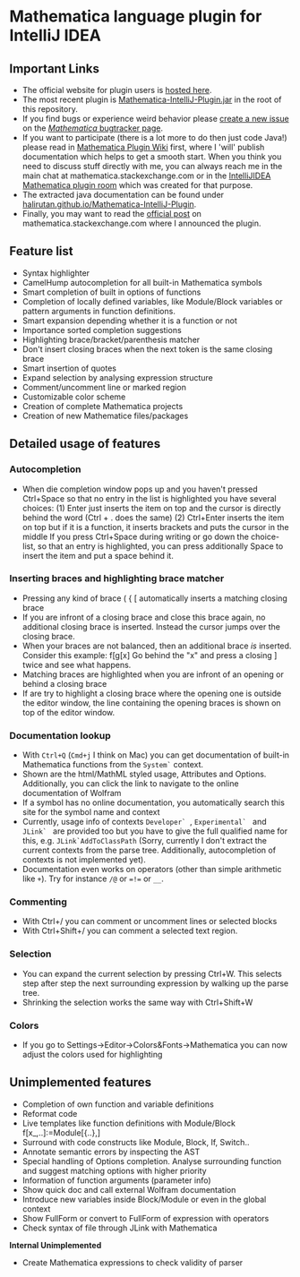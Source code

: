 Mathematica language plugin for IntelliJ IDEA
=============================================

Important Links
---------------

- The official website for plugin users is [hosted here](http://halirutan.de/start).
- The most recent plugin is [Mathematica-IntelliJ-Plugin.jar](https://github.com/halirutan/Mathematica-IntelliJ-Plugin/raw/master/Mathematica-IntelliJ-Plugin.jar)
  in the root of this repository.
- If you find bugs or experience weird behavior please [create a new issue](http://halirutan.myjetbrains.com/youtrack/issues#newissue=yes)
  on the [*Mathematica* bugtracker page](http://halirutan.myjetbrains.com/youtrack/issues/MMAP).
- If you want to participate (there is a lot more to do then just code Java!) please read in [Mathematica Plugin Wiki](https://github.com/halirutan/Mathematica-IntelliJ-Plugin/wiki)
  first, where I 'will' publish documentation which helps to get a smooth start. When you think you need to discuss stuff directly with
  me, you can always reach me in the main chat at mathematica.stackexchange.com or in the
  [IntelliJIDEA Mathematica plugin room](http://chat.stackexchange.com/rooms/8636/intellijidea-plugin-for-mathematica) which
  was created for that purpose.
- The extracted java documentation can be found under [halirutan.github.io/Mathematica-IntelliJ-Plugin](http://halirutan.github.io/Mathematica-IntelliJ-Plugin/).
- Finally, you may want to read the [official post](http://mathematica.stackexchange.com/q/24556/187) on mathematica.stackexchange.com
  where I announced the plugin.



Feature list
------------

- Syntax highlighter
- CamelHump autocompletion for all built-in Mathematica symbols
- Smart completion of built in options of functions
- Completion of locally defined variables, like Module/Block variables or pattern arguments in function definitions.
- Smart expansion depending whether it is a function or not
- Importance sorted completion suggestions
- Highlighting brace/bracket/parenthesis matcher
- Don't insert closing braces when the next token is the same closing brace
- Smart insertion of quotes
- Expand selection by analysing expression structure
- Comment/uncomment line or marked region
- Customizable color scheme
- Creation of complete Mathematica projects
- Creation of new Mathematice files/packages

Detailed usage of features
--------------------------

### Autocompletion

- When die completion window pops up and you haven't pressed Ctrl+Space so that no entry in the list is highlighted
  you have several choices:
	(1) Enter just inserts the item on top and the cursor is directly behind the word (Ctrl + . does the same)
	(2) Ctrl+Enter inserts the item on top but if it is a function, it inserts brackets and puts the cursor in the middle
  If you press Ctrl+Space during writing or go down the choice-list, so that an entry is highlighted, you can press
  additionally Space to insert the item and put a space behind it.

### Inserting braces and highlighting brace matcher

- Pressing any kind of brace ( { [ automatically inserts a matching closing brace
- If you are infront of a closing brace and close this brace again, no additional closing brace is inserted. Instead
  the cursor jumps over the closing brace.
- When your braces are not balanced, then an additional brace *is* inserted. Consider this example: f[g[x]
  Go behind the "x" and press a closing ] twice and see what happens.
- Matching braces are highlighted when you are infront of an opening or behind a closing brace
- If are try to highlight a closing brace where the opening one is outside the editor window, the line containing the
  opening braces is shown on top of the editor window.

### Documentation lookup

- With `Ctrl+Q` (`Cmd+j` I think on Mac) you can get documentation of built-in Mathematica functions from the
  <code>System`</code> context.
- Shown are the html/MathML styled usage, Attributes and Options. Additionally, you can click the link to navigate to
  the online documentation of Wolfram
- If a symbol has no online documentation, you automatically search this site for the symbol name and context
- Currently, usage info of contexts ``Developer` ``, ``Experimental` `` and ``JLink` ``
  are provided too but you have to give the full qualified name for this, e.g. ``JLink`AddToClassPath``
  (Sorry, currently I don't extract the current contexts from the parse tree. Additionally, autocompletion of contexts is not implemented yet).
- Documentation even works on operators (other than simple arithmetic like `+`).
  Try for instance `/@` or `=!=` or `__`.
### Commenting

- With Ctrl+/ you can comment or uncomment lines or selected blocks
- With Ctrl+Shift+/ you can comment a selected text region.

### Selection

- You can expand the current selection by pressing Ctrl+W. This selects step after step the next surrounding expression
  by walking up the parse tree.
- Shrinking the selection works the same way with Ctrl+Shift+W

### Colors

- If you go to Settings->Editor->Colors&Fonts->Mathematica you can now adjust the colors used for highlighting


Unimplemented features
----------------------

- Completion of own function and variable definitions
- Reformat code
- Live templates like function definitions with Module/Block f[x_,..]:=Module[{..},]
- Surround with code constructs like Module, Block, If, Switch..
- Annotate semantic errors by inspecting the AST
- Special handling of Options completion. Analyse surrounding function and suggest matching options with higher priority
- Information of function arguments (parameter info)
- Show quick doc and call external Wolfram documentation
- Introduce new variables inside Block/Module or even in the global context
- Show FullForm or convert to FullForm of expression with operators
- Check syntax of file through JLink with Mathematica


**Internal Unimplemented**

- Create Mathematica expressions to check validity of parser

